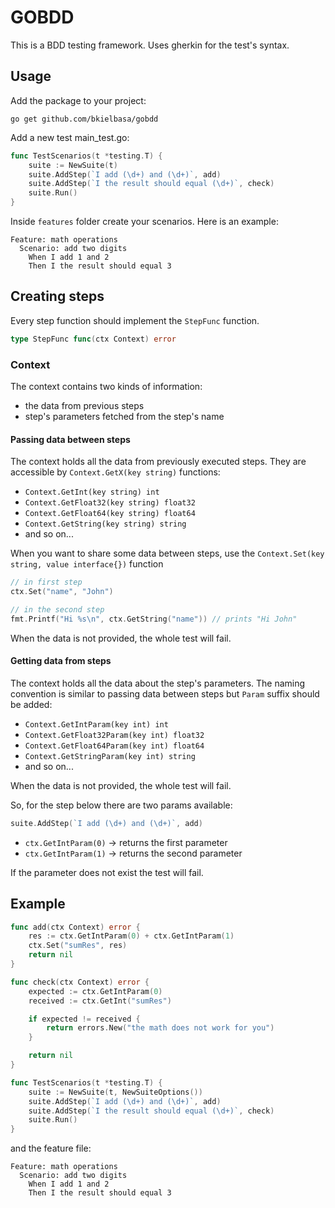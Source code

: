 # GOBDD

This is a BDD testing framework. Uses gherkin for the test's syntax.

## Usage

Add the package to your project:

```
go get github.com/bkielbasa/gobdd
```

Add a new test main_test.go:

```go
func TestScenarios(t *testing.T) {
	suite := NewSuite(t)
	suite.AddStep(`I add (\d+) and (\d+)`, add)
	suite.AddStep(`I the result should equal (\d+)`, check)
	suite.Run()
}
```

Inside `features` folder create your scenarios. Here is an example:

```gherkin
Feature: math operations
  Scenario: add two digits
    When I add 1 and 2
    Then I the result should equal 3
```

## Creating steps

Every step function should implement the `StepFunc` function.

```go
type StepFunc func(ctx Context) error
```

### Context

The context contains two kinds of information:
* the data from previous steps
* step's parameters fetched from the step's name


#### Passing data between steps

The context holds all the data from previously executed steps. They are accessible by `Context.GetX(key string)` functions:

* `Context.GetInt(key string) int`
* `Context.GetFloat32(key string) float32`
* `Context.GetFloat64(key string) float64`
* `Context.GetString(key string) string`
* and so on...

When you want to share some data between steps, use the `Context.Set(key string, value interface{})` function

```go
// in first step
ctx.Set("name", "John")

// in the second step
fmt.Printf("Hi %s\n", ctx.GetString("name")) // prints "Hi John"
```

When the data is not provided, the whole test will fail.

#### Getting data from steps

The context holds all the data about the step's parameters. The naming convention is similar to passing data between steps but `Param` suffix should be added:

* `Context.GetIntParam(key int) int`
* `Context.GetFloat32Param(key int) float32`
* `Context.GetFloat64Param(key int) float64`
* `Context.GetStringParam(key int) string`
* and so on...

When the data is not provided, the whole test will fail.

So, for the step below there are two params available:

```go
suite.AddStep(`I add (\d+) and (\d+)`, add)
```

* `ctx.GetIntParam(0)` -> returns the first parameter
* `ctx.GetIntParam(1)` -> returns the second parameter

If the parameter does not exist the test will fail.

## Example

```go
func add(ctx Context) error {
	res := ctx.GetIntParam(0) + ctx.GetIntParam(1)
	ctx.Set("sumRes", res)
	return nil
}

func check(ctx Context) error {
	expected := ctx.GetIntParam(0)
	received := ctx.GetInt("sumRes")

	if expected != received {
		return errors.New("the math does not work for you")
	}

	return nil
}

func TestScenarios(t *testing.T) {
	suite := NewSuite(t, NewSuiteOptions())
	suite.AddStep(`I add (\d+) and (\d+)`, add)
	suite.AddStep(`I the result should equal (\d+)`, check)
	suite.Run()
}
```

and the feature file:

```gherkin
Feature: math operations
  Scenario: add two digits
    When I add 1 and 2
    Then I the result should equal 3
```
